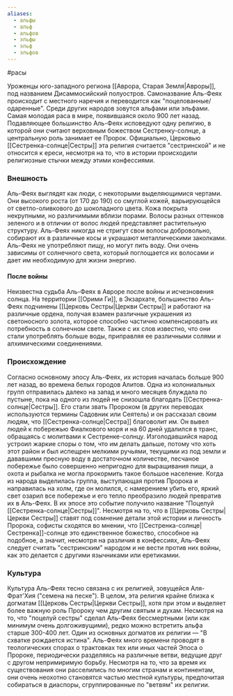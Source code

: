```yaml
---
aliases:
  - альфы
  - альф
  - альфов
  - эльфы
  - эльф
  - эльфов
---
```

#расы 

Уроженцы юго-западного региона [[Аврора, Старая Земля|Авроры]], под названием Дисаммосийский полуостров. Самоназвание Аль-Феях происходит с местного наречия и переводится как "поцелованные/одаренные". Среди других народов зовутся альфами или эльфами. Самая молодая раса в мире, появившаяся около 900 лет назад. Подавляющее большинство Аль-Феях исповедуют одну религию, в которой они считают верховным божеством Сестренку-солнце, а центральную роль занимает ее Пророк. Официально, Церковью [[Сестренка-солнце|Сестры]] эта религия считается "сестринской" и не относится к ереси, несмотря на то, что в истории происходили религиозные стычки между этими конфессиями.

### Внешность
Аль-Феях выглядят как люди, с некоторыми выделяющимися чертами. Они высокого роста (от 170 до 190) со смуглой кожей, варьирующейся от светло-оливкового до шоколадного цвета. Кожа покрыта некрупными, но различимыми вблизи порами. Волосы разных оттенков зеленого и в отличии от волос людей представляет растительную структуру. Аль-Феях никогда не стригут свои волосы добровольно, собирают их в различные косы и украшают металлическими заколками. Аль-Феях не употребляют пищу, но могут пить воду. Они очень зависимы от солнечного света, который поглощается их волосами и дает им необходимую для жизни энергию. 

#### После войны
Неизвестна судьба Аль-Феях в Авроре после войны и исчезновения солнца. На территории [[Орими Ги]], в Экзархате, большинство Аль-Феях подчинены [[Церковь Сестры|Церкви Сестры]] и работают на различные ордена, получая взамен различные украшения из светоносного золота, которое способно частично компенсировать их потребность в солнечном свете. Также с их слов известно, что они стали употреблять больше воды, приправляя ее различными солями и алхимическими соединениями.

### Происхождение
Согласно основному эпосу Аль-Феях, их история началась больше 900 лет назад, во времена белых городов Алитов. Одна из колониальных групп отправилась далеко на запад и много месяцев блуждала по пустыне, пока на одного из людей не снизошла благодать [[Сестренка-солнце|Сестры]]. Его стали звать Пророком (в других переводах используются термины Садовник или Сеятель) и он рассказал своим людям, что [[Сестренка-солнце|Сестра]] благоволит им. Он вывел людей к побережью Фиалкового моря и на 60 дней удалился в транс, обращаясь с молитвами к Сестренке-солнцу. Изголодавшийся народ устроил жаркие споры о том, что им делать дальше, потому что хоть этот район и был испещрен мелкими ручьями, текущими из под земли и дававшими пресную воду в достаточном количестве, песчаное побережье было совершенно непригодно для выращивания пищи, а охота и рыбалка не могла прокормить такое большое население. Когда из народа выделилась группа, выступающая против Пророка и направилась на холм, где он молился, с намерением убить его, яркий свет озарил все побережье и его тепло преобразило людей превратив их в Аль-Феях. В их эпосе это событие получило название "Поцелуй [[Сестренка-солнце|Сестры]]".
Несмотря на то, что в [[Церковь Сестры|Церкви Сестры]] ставят под сомнение детали этой истории и личность Пророка, софисты сходятся во мнении, что [[Сестренка-солнце|Сестренка]]-солнце это единственное божество, способное на подобное, а значит, несмотря на различия в конфессиях, Аль-Феях следует считать "сестринским" народом и не вести против них войны, как это делается с другими язычниками или еретикамии.

### Культура
Культура Аль-Феях тесно связана с их религией, зовущейся Аля-Фрат'Хия ("семена на песке"). В целом, эта религия крайне близка к догматам [[Церковь Сестры|Церкви Сестры]], хотя при этом и выделяет более важную роль Пророку чем другим святым и духам. Несмотря на то, что "поцелуй сестры" сделал Аль-Феях бессмертными (или как минимум очень долгоживущими), редко можно встретить альфа старше 300-400 лет. Один из основных догматов их религии — "В схватке рождается истина". Аль-Феях много времени проводят в теологических спорах о трактовках тех или иных частей Эпоса о Пророке, периодически разделяясь на различные ветви, ведущие друг с другом непримиримую борьбу. Несмотря на то, что за время их существования они расселились по многим странам и континентам, они очень неохотно становятся частью местной культуры, предпочитая собираться в диаспоры, сгруппированные по "ветвям" их религии.
